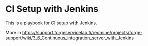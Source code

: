 # CI Setup with Jenkins

This is a playbook for CI setup with Jenkins.

More in https://support.forgeservicelab.fi/redmine/projects/forge-support/wiki/3_6_Continuous_integration_server_with_Jenkins
